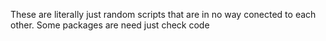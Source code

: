 These are literally just random scripts that are in no way conected to each other. Some packages are need just check code
